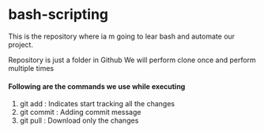 # bash-scripting

This is the repository where ia m going to lear bash and automate our project.

Repository is just a folder in Github
We will perform clone once and perform multiple times

#### Following are the commands we use while executing
   
   1. git add    : Indicates start tracking all the changes
   2. git commit : Adding commit message
   3. git pull   : Download only the changes
   

